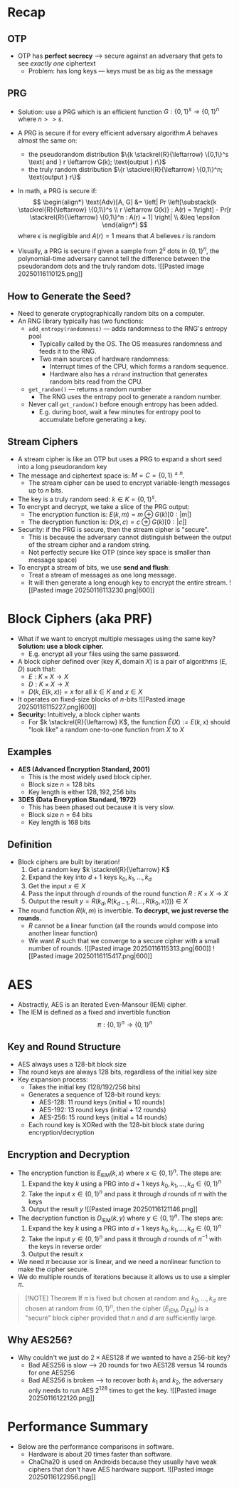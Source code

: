 # Recap
## OTP
* OTP has **perfect secrecy** ⟶ secure against an adversary that gets to see *exactly one* ciphertext
	* Problem: has long keys — keys must be as big as the message
## PRG
* Solution: use a PRG which is an efficient function $G: \{0, 1\}^s \to \{0, 1\}^n$ where $n >> s$.
* A PRG is secure if for every efficient adversary algorithm $A$ behaves almost the same on:
	* the pseudorandom distribution $\{k \stackrel{R}{\leftarrow} \{0,1\}^s \text{ and } r \leftarrow G(k); \text{output } r\}$
	* the truly random distribution $\{r \stackrel{R}{\leftarrow} \{0,1\}^n; \text{output } r\}$
* In math, a PRG is secure if:
$$
\begin{align*}
\text{Adv}[A, G] &= \left| Pr \left[\substack{k \stackrel{R}{\leftarrow} \{0,1\}^s \\ r \leftarrow G(k)} : A(r) = 1\right] - Pr[r \stackrel{R}{\leftarrow} \{0,1\}^n : A(r) = 1] \right| \\
&\leq \epsilon
\end{align*}
$$
	where $\epsilon$ is negligible and $A(r) = 1$ means that $A$ believes $r$ is random

* Visually, a PRG is secure if given a sample from $2^s$ dots in $\{0,1\}^n$, the polynomial-time adversary cannot tell the difference between the pseudorandom dots and the truly random dots.
![[Pasted image 20250116110125.png]]

## How to Generate the Seed?
* Need to generate cryptographically random bits on a computer.
* An RNG library typically has two functions:
	* `add_entropy(randomness)` — adds randomness to the RNG's entropy pool
		* Typically called by the OS. The OS measures randomness and feeds it to the RNG.
		* Two main sources of hardware randomness:
			* Interrupt times of the CPU, which forms a random sequence.
			* Hardware also has a `rdrand` instruction that generates random bits read from the CPU.
	* `get_random()` — returns a random number
		* The RNG uses the entropy pool to generate a random number.
	* Never call `get_random()` before enough entropy has been added.
		* E.g. during boot, wait a few minutes for entropy pool to accumulate before generating a key.

## Stream Ciphers
* A stream cipher is like an OTP but uses a PRG to expand a short seed into a long pseudorandom key
* The message and ciphertext space is: $M = C = \{0, 1\}^{\leq n}$.
	* The stream cipher can be used to encrypt variable-length messages up to $n$ bits.
* The key is a truly random seed: $k \in K = \{0, 1\}^s$.
* To encrypt and decrypt, we take a slice of the PRG output:
	* The encryption function is: $E(k, m) = m \oplus G(k)[0:|m|]$
	* The decryption function is: $D(k, c) = c \oplus G(k)[0:|c|]$
* Security: if the PRG is secure, then the stream cipher is "secure".
	* This is because the adversary cannot distinguish between the output of the stream cipher and a random string.
	* Not perfectly secure like OTP (since key space is smaller than message space)
* To encrypt a stream of bits, we use **send and flush**:
	* Treat a stream of messages as one long message.
	* It will then generate a long enough key to encrypt the entire stream.
![[Pasted image 20250116113230.png|600]]

# Block Ciphers (aka PRF)
* What if we want to encrypt multiple messages using the same key? **Solution: use a block cipher.**
	* E.g. encrypt all your files using the same password.
* A block cipher defined over $(\text{key } K, \text{domain }X)$ is a pair of algorithms $(E, D)$ such that:
	* $E: K \times X \to X$
	* $D: K \times X \to X$
	* $D(k, E(k, x)) = x$ for all $k \in K$ and $x \in X$
* It operates on fixed-size blocks of $n$-bits ![[Pasted image 20250116115227.png|600]]
* **Security:** Intuitively, a block cipher wants
	* For $k \stackrel{R}{\leftarrow} K$, the function $\hat{E}(X) := E(k, x)$ should "look like" a random one-to-one function from $X$ to $X$

## Examples
* **AES (Advanced Encryption Standard, 2001)**
	* This is the most widely used block cipher.
	* Block size $n = 128$ bits
	* Key length is either $128, 192, 256$ bits
* **3DES (Data Encryption Standard, 1972)**
	* This has been phased out because it is very slow.
	* Block size $n = 64$ bits
	* Key length is $168$ bits

## Definition
* Block ciphers are built by iteration!
	1. Get a random key $k \stackrel{R}{\leftarrow} K$
	2. Expand the key into $d + 1$ keys $k_0, k_1, \dots, k_d$
	3. Get the input $x \in X$
	4. Pass the input through $d$ rounds of the round function $R: K \times X \to X$
	5. Output the result $y = R(k_d, R(k_{d-1}, R(\dots, R(k_0, x)))) \in X$
* The round function $R(k, m)$ is invertible. **To decrypt, we just reverse the rounds.**
	* $R$ cannot be a linear function (all the rounds would compose into another linear function)
	* We want $R$ such that we converge to a secure cipher with a small number of rounds.
![[Pasted image 20250116115313.png|600]]
![[Pasted image 20250116115417.png|600]]

# AES
* Abstractly, AES is an Iterated Even-Mansour (IEM) cipher.
* The IEM is defined as a fixed and invertible function
$$
\pi: \{0, 1\}^n \to \{0, 1\}^n \tag{$n = 128$}
$$

## Key and Round Structure
* AES always uses a 128-bit block size
* The round keys are always 128 bits, regardless of the initial key size
* Key expansion process:
	* Takes the initial key (128/192/256 bits)
	* Generates a sequence of 128-bit round keys:
		* AES-128: 11 round keys (initial + 10 rounds)
		* AES-192: 13 round keys (initial + 12 rounds)
		* AES-256: 15 round keys (initial + 14 rounds)
	* Each round key is XORed with the 128-bit block state during encryption/decryption

## Encryption and Decryption
* The encryption function is $E_{\text{IEM}}(k, x)$ where $x \in \{0, 1\}^{n}$. The steps are:
	1. Expand the key $k$ using a PRG into $d + 1$ keys $k_0, k_1, \dots, k_d \in \{0, 1\}^{n}$
	2. Take the input $x \in \{0, 1\}^{n}$ and pass it through $d$ rounds of $\pi$ with the keys
	3. Output the result $y$
![[Pasted image 20250116121146.png]]
* The decryption function is $D_{\text{IEM}}(k, y)$ where $y \in \{0, 1\}^{n}$. The steps are:
	1. Expand the key $k$ using a PRG into $d + 1$ keys $k_0, k_1, \dots, k_d \in \{0, 1\}^{n}$
	2. Take the input $y \in \{0, 1\}^{n}$ and pass it through $d$ rounds of $\pi^{-1}$ with the keys in reverse order
	3. Output the result $x$
* We need $\pi$ because xor is linear, and we need a nonlinear function to make the cipher secure.
* We do multiple rounds of iterations because it allows us to use a simpler $\pi$.

> [!NOTE] Theorem
> If $\pi$ is fixed but chosen at random and $k_0, \dots, k_d$ are chosen at random from $\{0, 1\}^{n}$, then the cipher $(E_{\text{IEM}}, D_{\text{IEM}})$ is a "secure" block cipher provided that $n$ and $d$ are sufficiently large.

## Why AES256?
* Why couldn't we just do $2 \times \text{AES128}$ if we wanted to have a 256-bit key?
	* Bad AES256 is slow ⟶ 20 rounds for two AES128 versus 14 rounds for one AES256
	* Bad AES256 is broken ⟶ to recover both $k_1$ and $k_2$, the adversary only needs to run AES $2^{128}$ times to get the key.
![[Pasted image 20250116122120.png]]

# Performance Summary
* Below are the performance comparisons in software.
	* Hardware is about 20 times faster than software.
	* ChaCha20 is used on Androids because they usually have weak ciphers that don't have AES hardware support.
![[Pasted image 20250116122956.png]]
